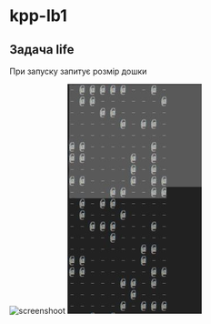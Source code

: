# kpp-lb1

## Задача life
При запуску запитує розмір дошки

![screenshoot](./life-screen-1.JPG, "приклад")
![screenshoot](life-screen-2.jpg)
